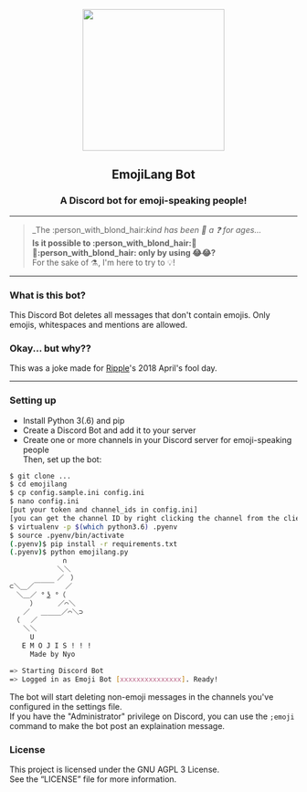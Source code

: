 <p align="center">
  <img src="https://eggplants.org/cuh8hg.svg" height="248">
  <h2 align="center">EmojiLang Bot</h2>
  <h3 align="center">A Discord bot for emoji-speaking people!</h2>
</p>

---

> _The :person_with_blond_hair:_kind has been :thinking:  a :question: for ages..._  
> **Is it possible to :person_with_blond_hair::speech_balloon::speech_balloon::person_with_blond_hair: only by using :joy::joy:?**  
> For the sake of :alembic:, I'm here to try to :bulb:!  

---

### What is this bot?
This Discord Bot deletes all messages that don't contain emojis. Only emojis, whitespaces and mentions are allowed.

### Okay... but why??
This was a joke made for [Ripple](https://ripple.moe)'s 2018 April's fool day.

---

### Setting up
- Install Python 3(.6) and pip  
- Create a Discord Bot and add it to your server  
- Create one or more channels in your Discord server for emoji-speaking people  
Then, set up the bot:
```bash
$ git clone ...
$ cd emojilang
$ cp config.sample.ini config.ini
$ nano config.ini
[put your token and channel_ids in config.ini]
[you can get the channel ID by right clicking the channel from the client and selecting 'Copy ID']
$ virtualenv -p $(which python3.6) .pyenv
$ source .pyenv/bin/activate
(.pyenv)$ pip install -r requirements.txt
(.pyenv)$ python emojilang.py
             ∩
　　　　　　　＼＼
　　　　　　　／　）
⊂＼＿／￣￣￣　 ／
　＼＿／ ° ͜ʖ °（
　　　）　　 　／⌒＼
　　／　 ＿＿＿／⌒＼⊃
　（　 ／
　　＼＼
     U
   E M O J I S ! ! !
     Made by Nyo

=> Starting Discord Bot
=> Logged in as Emoji Bot [xxxxxxxxxxxxxxx]. Ready!
```
The bot will start deleting non-emoji messages in the channels you've configured in the settings file.  
If you have the "Administrator" privilege on Discord, you can use the `;emoji` command to make the bot post an explaination message.

### License
This project is licensed under the GNU AGPL 3 License.  
See the “LICENSE” file for more information.
